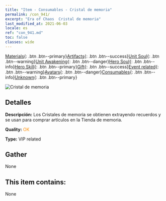 ```yaml
---
title: "Item - Consumables - Cristal de memoria"
permalink: /con_941/
excerpt: "Era of Chaos  Cristal de memoria"
last_modified_at: 2021-06-03
locale: es
ref: "con_941.md"
toc: false
classes: wide
---
```

 [Materials](/ItemsES/){: .btn .btn--primary}[Artifacts](/ItemsES/Artifacts/){: .btn .btn--success}[Unit Soul](/ItemsES/UnitSoul/){: .btn .btn--warning}[Unit Awakening](/ItemsES/UnitAwakening/){: .btn .btn--danger}[Hero Soul](/ItemsES/HeroSoul/){: .btn .btn--info}[Hero Skill](/ItemsES/HeroSkill/){: .btn .btn--primary}[Gift](/ItemsES/Gift/){: .btn .btn--success}[Event related](/ItemsES/Events/){: .btn .btn--warning}[Avatars](/ItemsES/Avatars/){: .btn .btn--danger}[Consumables](/ItemsES/Consumables/){: .btn .btn--info}[Unknown](/ItemsES/Unknown/){: .btn .btn--primary}

 ![Cristal de memoria](/images/t/i_40033.png)

## Detalles
 **Descripción:** Los Cristales de memoria se obtienen extrayendo recuerdos y se usan para comprar artículos en la Tienda de memoria.

 **Quality:** <span style="color: #FF8C00">OK</span>

 **Type:** VIP related

## Gather

  None

## This item contains:

  None

